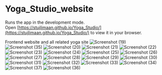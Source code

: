 # Yoga_Studio_website 

Runs the app in the development mode.\
Open [https://stujlimaan.github.io/Yoga_Studio/](https://stujlimaan.github.io/Yoga_Studio/) to view it in your browser.

Frontend website and all related yoga site
![Screenshot (19)](https://user-images.githubusercontent.com/43091850/159706386-c6b5d65d-6e96-47c7-acb2-115ec4aa93a1.png)
![Screenshot (35)](https://user-images.githubusercontent.com/43091850/159706488-7b99633f-9d28-473a-9ab0-4b369e66cc05.png)
![Screenshot (20)](https://user-images.githubusercontent.com/43091850/159706503-e962cd49-2d48-4568-8b7d-2b11bf446b59.png)
![Screenshot (21)](https://user-images.githubusercontent.com/43091850/159706505-cd168221-3bc0-460d-b441-a6e7d8682fb0.png)
![Screenshot (22)](https://user-images.githubusercontent.com/43091850/159706510-fae9371d-b963-4c44-92dd-c41cab572406.png)
![Screenshot (23)](https://user-images.githubusercontent.com/43091850/159706522-cef68fd8-66c3-4cf7-8074-70fea8c484b8.png)
![Screenshot (24)](https://user-images.githubusercontent.com/43091850/159706525-c0dfb3c2-7115-48ce-892d-64ee8ee99757.png)
![Screenshot (25)](https://user-images.githubusercontent.com/43091850/159706530-ad907649-3c42-4c5a-8492-14ceacd99c87.png)
![Screenshot (26)](https://user-images.githubusercontent.com/43091850/159706538-040cbabb-c3e9-4c0d-8dfc-02247a617b04.png)
![Screenshot (27)](https://user-images.githubusercontent.com/43091850/159706545-b408eecb-8871-4301-871e-c21a7973f1ba.png)
![Screenshot (28)](https://user-images.githubusercontent.com/43091850/159706546-c1f7ca3b-3168-411b-b427-f15940c6088e.png)
![Screenshot (29)](https://user-images.githubusercontent.com/43091850/159706551-93d059f5-fb16-4f8c-8716-b7206f059cbf.png)
![Screenshot (30)](https://user-images.githubusercontent.com/43091850/159706555-27e627c2-eda5-4b11-b928-2f61f243cf48.png)
![Screenshot (31)](https://user-images.githubusercontent.com/43091850/159706559-9382067e-2f19-4342-8fa1-c30fe7089cd0.png)
![Screenshot (32)](https://user-images.githubusercontent.com/43091850/159706565-df4e639f-ed5b-4ff4-b2b0-25c2ac066b0e.png)
![Screenshot (33)](https://user-images.githubusercontent.com/43091850/159706571-832d49a7-d83d-426b-82f9-e56e565ac4d7.png)
![Screenshot (34)](https://user-images.githubusercontent.com/43091850/159706575-ac633f68-4d6b-4949-a9d8-03c5f3c0484b.png)
![Screenshot (37)](https://user-images.githubusercontent.com/43091850/159707754-c289c789-c1f5-40c4-820f-d230fe36df4b.png)
![Screenshot (36)](https://user-images.githubusercontent.com/43091850/159707769-749c7ccc-ba5a-42d6-9548-44ba99fea1c0.png)
